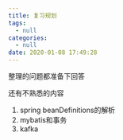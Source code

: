 ```yaml
---
title: 复习规划
tags:
  - null
categories:
  - null
date: 2020-01-08 17:49:28
---
```


整理的问题都准备下回答



还有不熟悉的内容

1. spring beanDefinitions的解析
2. mybatis和事务
3. kafka